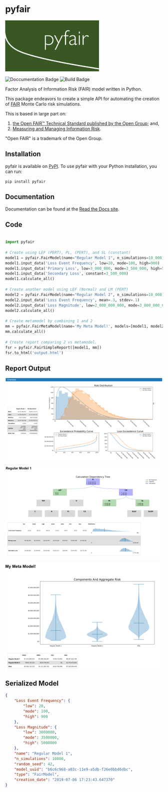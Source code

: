 # pyfair

<img src="static/logo.PNG" alt="logo" width="300"/>

![Doccumentation Badge](https://readthedocs.org/projects/pyfair/badge/?version=latest) ![Build Badge](https://travis-ci.org/theonaunheim/pyfair.svg?branch=master)

Factor Analysis of Information Risk (FAIR) model written in Python.

This package endeavors to create a simple API for automating the creation
of [FAIR](https://en.wikipedia.org/wiki/Factor_analysis_of_information_risk) Monte Carlo risk simulations.

This is based in large part on:
1) [the Open FAIR™ Technical Standard published by the Open Group](http://pubs.opengroup.org/onlinepubs/9699919899/toc.pdf); and,
2) [Measuring and Managing Information Risk](https://www.amazon.com/Measuring-Managing-Information-Risk-Approach-ebook/dp/B00N9YPW5C/ref=sr_1_1?keywords=Measuring+and+Managing+Information+Risk%3A+A+FAIR+Approach&qid=1559271904&s=gateway&sr=8-1).

"Open FAIR" is a trademark of the Open Group.

## Installation

pyfair is available on [PyPI](https://pypi.org/project/pyfair/). To use pyfair with your Python installation, you can run:

`pip install pyfair`

## Documentation

Documentation can be found at the [Read the Docs site](https://pyfair.readthedocs.io/en/latest/).

## Code

```python

import pyfair

# Create using LEF (PERT), PL, (PERT), and SL (constant)
model1 = pyfair.FairModel(name="Regular Model 1", n_simulations=10_000)
model1.input_data('Loss Event Frequency', low=20, mode=100, high=900)
model1.input_data('Primary Loss', low=3_000_000, mode=3_500_000, high=5_000_000)
model1.input_data('Secondary Loss', constant=3_500_000)
model1.calculate_all()

# Create another model using LEF (Normal) and LM (PERT)
model2 = pyfair.FairModel(name="Regular Model 2", n_simulations=10_000)
model2.input_data('Loss Event Frequency', mean=.3, stdev=.1)
model2.input_data('Loss Magnitude', low=2_000_000_000, mode=3_000_000_000, high=5_000_000_000)
model2.calculate_all()

# Create metamodel by combining 1 and 2
mm = pyfair.FairMetaModel(name='My Meta Model!', models=[model1, model2])
mm.calculate_all()

# Create report comparing 2 vs metamodel.
fsr = pyfair.FairSimpleReport([model1, mm])
fsr.to_html('output.html')

```

## Report Output

![Overview](./static/overview.PNG)

![Tree](./static/tree.PNG)

![Violin](./static/violin.PNG)

## Serialized Model

```json
{
    "Loss Event Frequency": {
        "low": 20,
        "mode": 100,
        "high": 900
    },
    "Loss Magnitude": {
        "low": 3000000,
        "mode": 3500000,
        "high": 5000000
    },
    "name": "Regular Model 1",
    "n_simulations": 10000,
    "random_seed": 42,
    "model_uuid": "b6c6c968-a03c-11e9-a5db-f26e0bbd6dbc",
    "type": "FairModel",
    "creation_date": "2019-07-06 17:23:43.647370"
}
```